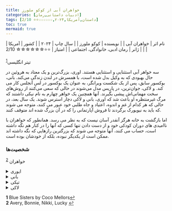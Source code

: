 ```yaml
---
title: خواهران آبی از کوکو ملورز
categories: [ادبیات داستانی,رمان]
tags: [داستان,آمریکا,۲۰۲۴,☆☆☆☆☆☆⭐⭐ 2/10]
toc: true
mermaid: true
---
```


| نام اثر | خواهران آبی |
| نویسنده | کوکو ملورز |
| سال چاپ | ۲۰۲۴ |
| کشور | آمریکا  |
| ژانر | رمان ادبی، خانوادگی، اجتماعی  |
| امتیاز | ⭐⭐☆☆☆☆☆☆ 2/10  |

تیتر انگلیسی<sup id="a1">[1](#f1)</sup>

سه خواهر آبی استثنایی و استثنایی هستند. اوری، بزرگ‌ترین و یک معتاد به هروئین در حال بهبودی که به وکیل بدل شده است، با همسرش در لندن زندگی می‌کند. بانی، بوکسور سابق، پس از یک شکست ویرانگر، به عنوان یک بوکسور در لس آنجلس کار می کند. و لاکی، جوان‌ترین، در پاریس مدل می‌شوند در حالی که سعی می‌کنند از روش‌های سخت مهمانی‌اش پیشی بگیرند. آنها همچنین یک خواهر چهارم به نام نیکی داشتند که مرگ غیرمنتظره او باعث شد که اوری، بانی و لاکی دچار استرس شوند. یک سال بعد، در حالی که هر کدام از غم و اندوه، اعتیاد و جاه طلبی خود عبور می کنند، متوجه می شوند که باید به نیویورک برگردند تا فروش آپارتمانی را که در آن بزرگ شده اند متوقف کنند.

اما بازگشت به خانه هرگز آنقدر آسان نیست که به نظر می رسد. همانطور که خواهران با ناامیدی های دوران کودکی خود و از دست دادن تنها کسی که آنها را در کنار هم نگه داشته است، حساب می کنند، آنها متوجه می شوند که بزرگترین رازهایی که نگه داشته اند ممکن است از یکدیگر نبوده، بلکه از خودشان بوده است.

### شخصیت‌ها

خواهران
<sup id="a2">[2](#f2)</sup>
<details>
  <summary>ایوری</summary>
</details>
<details>
  <summary>بانی</summary>
  بوکسر، نیکی را مرده پیدا می‌کند، 
</details>
<details>
  <summary>تیکی</summary>
</details>
<details>
  <summary>لاکی</summary>
</details>


<b id="f1">1</b> <span class="footnote">Blue Sisters by Coco Mellors</span>[↩](#a1)
<br><b id="f2">2</b> <span class="footnote">Avery, Bonnie, Nikki, Lucky</span> [↩](#a2)
